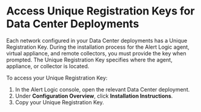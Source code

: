 # Access Unique Registration Keys for Data Center Deployments

Each network configured in your Data Center deployments has a Unique Registration Key. During the installation process for the Alert Logic agent, virtual appliance, and remote collectors, you must provide the key when prompted. The Unique Registration Key specifies where the agent, appliance, or collector is located.

To access your Unique Registration Key:

1. In the Alert Logic console, open the relevant Data Center deployment.
2. Under **Configuration Overview**, click **Installation Instructions**.
3. Copy your Unique Registration Key.
